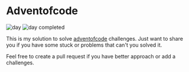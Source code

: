 # Adventofcode

![day](https://img.shields.io/badge/day%20📅-19-blue)
![day completed](https://img.shields.io/badge/days%20completed-3-red)

This is my solution to solve [adventofcode](https://adventofcode.com/) challenges. Just want to share you if you have some stuck or problems that can't you solved it.

Feel free to create a pull request if you have better approach or add a challenges.

